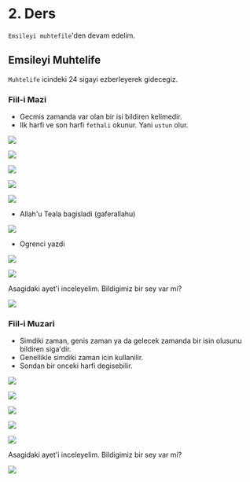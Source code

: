 # 2. Ders

`Emsileyi muhtefile`'den devam edelim.

## Emsileyi Muhtelife

`Muhtelife` icindeki 24 sigayi ezberleyerek gidecegiz.

### Fiil-i Mazi

- Gecmis zamanda var olan bir isi bildiren kelimedir.
- Ilk harfi ve son harfi `fethali` okunur. Yani `ustun` olur.

![](../../_media/nasara.png)

![](../../_media/ketebe.png)

![](../../_media/feale.png)

![](../../_media/gafera.png)

![](../../_media/sekera.png)

- Allah'u Teala bagisladi (gaferallahu)

![](../../_media/gaferallahu.png)

- Ogrenci yazdi

![](../../_media/ketebettalibu.png)

![](../../_media/sekerelabdu.png)

Asagidaki ayet'i inceleyelim. Bildigimiz bir sey var mi?

![](../../_media/emsile-2-ayet-1.png)

### Fiil-i Muzari

- Simdiki zaman, genis zaman ya da gelecek zamanda bir isin olusunu bildiren siga'dir.
- Genellikle simdiki zaman icin kullanilir.
- Sondan bir onceki harfi degisebilir.

![](../../_media/yensuru.png)

![](../../_media/yektubu.png)

![](../../_media/yefalu.png)

![](../../_media/yagfiru.png)

![](../../_media/yektubuttalibu.png)

Asagidaki ayet'i inceleyelim. Bildigimiz bir sey var mi?

![](../../_media/emsile-2-ayet-2.png)
